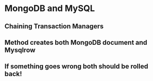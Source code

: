 # MongoDB and MySQL
## Chaining Transaction Managers
## Method creates both MongoDB document and Mysqlrow
## If something goes wrong both should be rolled back!  